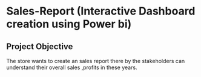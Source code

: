 # Sales-Report (Interactive Dashboard creation using Power bi)
## Project Objective
The store wants to create an sales report there by the stakeholders can understand their overall sales ,profits in these years.
